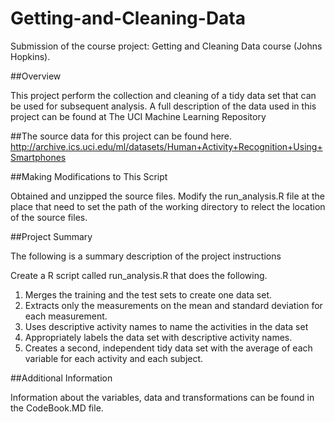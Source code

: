 Getting-and-Cleaning-Data
=========================
Submission of the course project: Getting and Cleaning Data course (Johns Hopkins).

##Overview

This project perform the collection and cleaning of a tidy data set that can be used for subsequent analysis. A full description of the data used in this project can be found at The UCI Machine Learning Repository

##The source data for this project can be found here.
http://archive.ics.uci.edu/ml/datasets/Human+Activity+Recognition+Using+Smartphones


##Making Modifications to This Script

Obtained and unzipped the source files. Modify the run_analysis.R file at the place that need to set the path of the working directory to relect the location of the source files. 

##Project Summary

The following is a summary description of the project instructions

Create a R script called run_analysis.R that does the following. 
1. Merges the training and the test sets to create one data set. 
2. Extracts only the measurements on the mean and standard deviation for each measurement. 
3. Uses descriptive activity names to name the activities in the data set 
4. Appropriately labels the data set with descriptive activity names. 
5. Creates a second, independent tidy data set with the average of each variable for each activity and each subject.

##Additional Information

Information about the variables, data and transformations can be found in the CodeBook.MD file.
